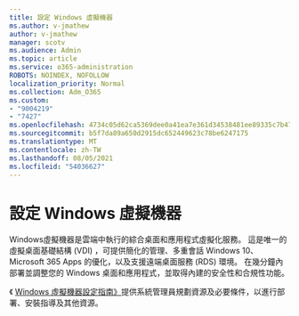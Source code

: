 ```yaml
---
title: 設定 Windows 虛擬機器
ms.author: v-jmathew
author: v-jmathew
manager: scotv
ms.audience: Admin
ms.topic: article
ms.service: o365-administration
ROBOTS: NOINDEX, NOFOLLOW
localization_priority: Normal
ms.collection: Adm_O365
ms.custom:
- "9004219"
- "7427"
ms.openlocfilehash: 4734c05d62ca5369dee0a41ea7e361d34538481ee89335c7b47dfe4e9d2966cd
ms.sourcegitcommit: b5f7da89a650d2915dc652449623c78be6247175
ms.translationtype: MT
ms.contentlocale: zh-TW
ms.lasthandoff: 08/05/2021
ms.locfileid: "54036627"
---
```

# <a name="set-up-windows-virtual-desktop"></a>設定 Windows 虛擬機器

Windows虛擬機器是雲端中執行的綜合桌面和應用程式虛擬化服務。 這是唯一的虛擬桌面基礎結構 (VDI) ，可提供簡化的管理、多重會話 Windows 10、Microsoft 365 Apps 的優化，以及支援遠端桌面服務 (RDS) 環境。 在幾分鐘內部署並調整您的 Windows 桌面和應用程式，並取得內建的安全性和合規性功能。

《 [Windows 虛擬機器設定指南》](https://go.microsoft.com/fwlink/?linkid=2146236)提供系統管理員規劃資源及必要條件，以進行部署、安裝指導及其他資源。
